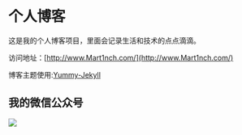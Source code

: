 # 个人博客

这是我的个人博客项目，里面会记录生活和技术的点点滴滴。


访问地址：[http://www.Mart1nch.com/](http://www.Mart1nch.com/)


博客主题使用:[Yummy-Jekyll](https://github.com/DONGChuan/Yummy-Jekyll)


## 我的微信公众号

![](http://www.ityouknow.com/assets/images/keeppuresmile_430.jpg)

